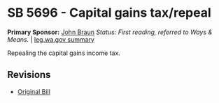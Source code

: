 # SB 5696 - Capital gains tax/repeal
**Primary Sponsor:** [John Braun](/person/leg/john.braun.md)
*Status: First reading, referred to Ways & Means.* | [leg.wa.gov summary](https://app.leg.wa.gov/billsummary?BillNumber=5696&Year=2021)

Repealing the capital gains income tax.

## Revisions
* [Original Bill](1/)